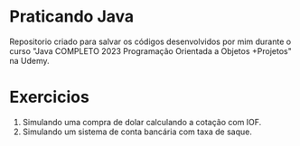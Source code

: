 # Praticando Java
Repositorio criado para salvar os códigos desenvolvidos por mim durante o curso "Java COMPLETO 2023 Programação Orientada a Objetos +Projetos" na Udemy.

# Exercicios
1. Simulando uma compra de dolar calculando a cotação com IOF.
2. Simulando um sistema de conta bancária com taxa de saque.


